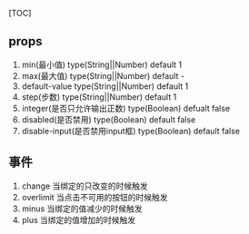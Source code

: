[TOC]

## props
1. min(最小值) type(String||Number) default 1
2. max(最大值) type(String||Number) default - 
3. default-value type(String||Number) default 1
4. step(步数) type(String||Number) default 1
5. integer(是否只允许输出正数) type(Boolean) defualt false 
6. disabled(是否禁用) type(Boolean) default false 
7. disable-input(是否禁用input框) type(Boolean) default false 

## 事件 
1. change 当绑定的只改变的时候触发
2. overlimit  当点击不可用的按钮的时候触发
3. minus 当绑定的值减少的时候触发 
4. plus 当绑定的值增加的时候触发
